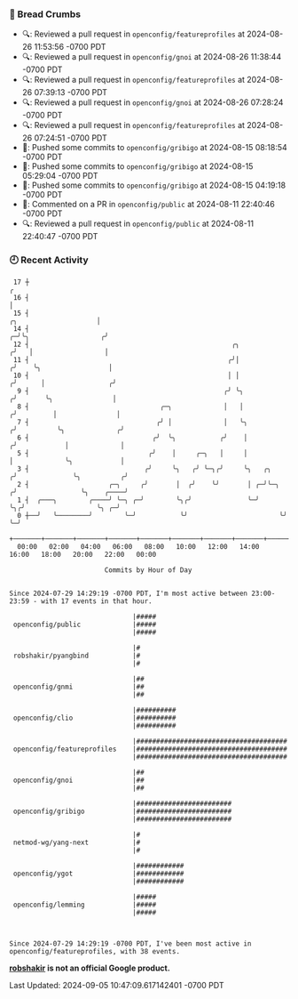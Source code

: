 ### 🍞 Bread Crumbs

 * 🔍: Reviewed a pull request in  `openconfig/featureprofiles` at 2024-08-26 11:53:56 -0700 PDT
 * 🔍: Reviewed a pull request in  `openconfig/gnoi` at 2024-08-26 11:38:44 -0700 PDT
 * 🔍: Reviewed a pull request in  `openconfig/featureprofiles` at 2024-08-26 07:39:13 -0700 PDT
 * 🔍: Reviewed a pull request in  `openconfig/gnoi` at 2024-08-26 07:28:24 -0700 PDT
 * 🔍: Reviewed a pull request in  `openconfig/featureprofiles` at 2024-08-26 07:24:51 -0700 PDT
 * 🚢: Pushed some commits to `openconfig/gribigo` at 2024-08-15 08:18:54 -0700 PDT
 * 🚢: Pushed some commits to `openconfig/gribigo` at 2024-08-15 05:29:04 -0700 PDT
 * 🚢: Pushed some commits to `openconfig/gribigo` at 2024-08-15 04:19:18 -0700 PDT
 * 💬: Commented on a PR in  `openconfig/public` at 2024-08-11 22:40:46 -0700 PDT
 * 🔍: Reviewed a pull request in  `openconfig/public` at 2024-08-11 22:40:47 -0700 PDT

### 🕘 Recent Activity
```
 17 ┼                                                                                                  ╭
 16 ┤                                                                                                  │
 15 ┤                                                                            ╭╮                    │
 14 ┤                                                                          ╭─╯╰╮                  ╭╯
 12 ┤                                                   ╭╮                    ╭╯   │                  │
 11 ┤                                                  ╭╯│                   ╭╯    ╰╮                 │
 10 ┤                                                  │ │                  ╭╯      │                ╭╯
  9 ┤                                                 ╭╯ ╰╮                ╭╯       ╰╮               │
  8 ┤                                 ╭─╮             │   │               ╭╯         │               │
  7 ┤                                ╭╯ │             │   ╰╮             ╭╯          ╰╮             ╭╯
  6 ┤                               ╭╯  ╰╮           ╭╯    │            ╭╯            │             │
  5 ┤                              ╭╯    │     ╭─╮   │     │            │             ╰╮            │
  3 ┤                             ╭╯     ╰╮   ╭╯ ╰─╮╭╯     ╰╮   ╭╮     ╭╯              ╰╮          ╭╯
  2 ┤                    ╭─╮     ╭╯       │  ╭╯    ╰╯       │ ╭─╯╰─╮  ╭╯                ╰╮    ╭────╯
  1 ┤  ╭───╮        ╭────╯ ╰─╮ ╭─╯        ╰╮╭╯              ╰─╯    ╰╮╭╯                  ╰╮ ╭─╯
  0 ┼──╯   ╰────────╯        ╰─╯           ╰╯                       ╰╯                    ╰─╯
    +───────+───────+───────+───────+───────+───────+───────+───────+───────+───────+───────+───────+────
  00:00   02:00   04:00   06:00   08:00   10:00   12:00   14:00   16:00   18:00   20:00   22:00   00:00   

						Commits by Hour of Day


Since 2024-07-29 14:29:19 -0700 PDT, I'm most active between 23:00-23:59 - with 17 events in that hour.

```



```
                               |#####
 openconfig/public             |#####
                               |#####

                               |#
 robshakir/pyangbind           |#
                               |#

                               |##
 openconfig/gnmi               |##
                               |##

                               |##########
 openconfig/clio               |##########
                               |##########

                               |######################################
 openconfig/featureprofiles    |######################################
                               |######################################

                               |##
 openconfig/gnoi               |##
                               |##

                               |########################
 openconfig/gribigo            |########################
                               |########################

                               |#
 netmod-wg/yang-next           |#
                               |#

                               |############
 openconfig/ygot               |############
                               |############

                               |#####
 openconfig/lemming            |#####
                               |#####



Since 2024-07-29 14:29:19 -0700 PDT, I've been most active in openconfig/featureprofiles, with 38 events.

```
**[robshakir](mailto:robjs@google.com) is not an official Google product.**  


Last Updated: 2024-09-05 10:47:09.617142401 -0700 PDT
